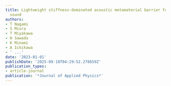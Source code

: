 ```yaml
---
title: Lightweight stiffness-dominated acoustic metamaterial barrier for low-frequency
  sound
authors:
- T Nagami
- S Miura
- T Miyakawa
- H Sawada
- K Minami
- A Ichikawa
- ' ...'
date: '2023-01-01'
publishDate: '2025-09-18T04:29:52.278659Z'
publication_types:
- article-journal
publication: '*Journal of Applied Physics*'
---
```

